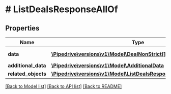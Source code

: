 # # ListDealsResponseAllOf

## Properties

Name | Type | Description | Notes
------------ | ------------- | ------------- | -------------
**data** | [**\Pipedrive\versions\v1\Model\DealNonStrict[]**](DealNonStrict.md) | The array of deals |
**additional_data** | [**\Pipedrive\versions\v1\Model\AdditionalData**](AdditionalData.md) |  |
**related_objects** | [**\Pipedrive\versions\v1\Model\ListDealsResponseAllOfRelatedObjects**](ListDealsResponseAllOfRelatedObjects.md) |  |

[[Back to Model list]](../../README.md#models) [[Back to API list]](../../README.md#endpoints) [[Back to README]](../../README.md)
